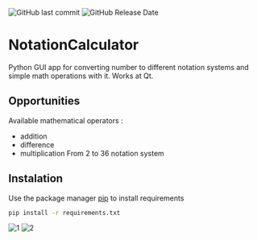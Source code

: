 ![GitHub last commit](https://img.shields.io/github/last-commit/Iwwww/NotationCalculator)
![GitHub Release Date](https://img.shields.io/github/release-date/Iwwww/NotationCalculator)
# NotationCalculator
Python GUI app for converting number to different notation systems and simple math operations with it.
Works at Qt.
## Opportunities
Available mathematical operators :
- addition
- difference
- multiplication
From 2 to 36 notation system
## Instalation
Use the package manager [pip](https://pip.pypa.io/en/stable/) to install requirements
``` bash
pip install -r requirements.txt
```

![1](https://user-images.githubusercontent.com/45224503/147162010-309b5f2f-88b4-41eb-9795-5302e29cd0c2.png)
![2](https://user-images.githubusercontent.com/45224503/147162039-8204fa31-c624-48df-9869-344c81b071c0.png)
